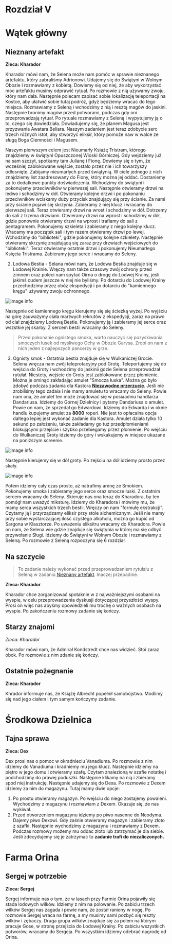 # Rozdział V

# Wątek główny

## Nieznany artefakt

__Zleca: Kharador__

Kharador mówi nam, że Selena może nam pomóc w sprawie nieznanego artefaktu, który zabraliśmy Adrionowi. Udajemy się do Świątyni w Wolnym Obozie i rozmawiamy z kobietą. Dowiemy się od niej, że aby wykorzystać moc artefaktu musimy odprawić rytuał. Po rozmowie z nią używamy zwoju, który nam dała. Następnie polecam zapisać sobie lokalizację teleportacji na Kostce, aby ułatwić sobie tutaj podróż, gdyż będziemy wracać do tego miejsca. Rozmawiamy z Seleną i wchodzimy z nią i resztą magów do jaskini. Następnie bronimy magów przed potworami, podczas gdy oni przeprowadzają rytuał. Po rytuale rozmawiamy z Seleną i wypytujemy ją o to, czego się dowiedziała. Dowiadujemy się, że planem Magusa jest przyzwania Awatara Beliara. Naszym zadaniem jest teraz zdobycie serc trzech różnych istot, aby stworzyć eliksir, który pomoże naw w walce ze sługą Boga Ciemności i Magusem.

Naszym pierwszym celem jest Nieumarły Ksiażę Tristram, którego znajdziemy w świątyni Opuszczonej Wioski Górniczej. Gdy wejdziemy już na sam szczyt, spotkamy tam Julianę i Fionę. Dowiemy się o tym, że wcześniej zablokowane wejście, zostało przez nie i ich towarzyszy odłosnięte. Zabijamy nieumarłych przed świątynią. W ciele jednego z nich znajdziemy list zaadresowany do Fiony, który można jej oddać. Dostaniemy za to dodatkowe punkty doświadczenia. Wchodzimy do świątyni i pokonujemy przeciwników w pierwszej sali. Następnie otwieramy drzwi na ledwo i schodzimy w dół. Otwieramy kolejne drzwi i po pokonaniu przeciwników wciskamy duży przycisk znajdujący się przy ścianie. Za nami przy ścianie pojawi się skrzynia. Zabieramy z niej klucz i wracamy do pierwszej sali. Teraz otwieramy drzwi na wrost i schodzimy w dół. Dotrzemy do sali z trzema drzwiami. Otwieramy drzwi na wprost i schodzimy w dół, gdzie ponownie otwieramy drzwi na wprost i trafiamy do sali z pentagramem. Pokonujemy szkieleta i zabieramy z niego kolejny klucz. Wracamy ma początek sali i tym razem otwieramy drzwi po lewej. Wchodzimy do "biblioteki", gdzie pokonujemy kolejne szkielety. Następnie otwieramy skrzynię znajdującą się zaraz przy drzwiach wejściowych do "biblioteki". Teraz otwieramy ostatnie drzwi i pokonujemy Nieumarłego Księcia Tristrama. Zabieramy jego serce i wracamy do Seleny.

2. Lodowa Bestia - Selana mówi nam, że Lodowa Bestia znajduje się w Lodowej Krainie. Wręczy nam także czasowy zwój ochrony przed zimnem oraz poleci nam spytać Oirna o drogę do Lodwej Krainy, jeśli jakimś cudem jeszcze w niej nie byliśmy. Po dotarciu do Lodowej Krainy przechodzimy przez obóz ekspedycji i po dotarciu do "kamiennego kręgu" używamy zwoju ochronnego.

![image info](https://i.imgur.com/P5TgIYt.png)

Następnie od kamiennego kręgu kierujemy się się ścieżką wyżej. Po wyjściu na górę zauważymy ciała martwych rekrutów z ekspedycji, zaraz na prawo od ciał znajdziemy Lodową Bestie. Pokonujemy ją i zabieramy jej serce oraz wszstkie jej skarby. Z sercem bestii wracamy do Seleny.

> Przed pokonanie ognistego smoka, warto nauczyć się pozyskiwania smoczych łusek od myśliwego Ochy w Obozie Garvsa. Zrobi on nam z nich jeden z najlepszych pancerzy w grze.

3. Ognisty smok - Ostatnia bestia znajduje się w Wulkaniczej Grocie. Selena wręcza nam zwój teleprotacyjny pod Grotę. Teleportujemy się do wejścia do Groty i wchodzimy do jaskinii gdzie Selena przeprowadzał rytułał. Niestety, wejście do Groty jest zablokowane przez płomienie. Można je ominąć zakładając amulet "Smocza łuska". Można go było zdobyć podczas zadania dla Kastora __[Niezawodne przerzucie](#niezawodne-przerzucie)__. Jeśli nie zrobiliśmy tego zadaia i nie mamy amuletu to wracamy do Seleny. Powie nam ona, że amulet ten może znajdować się w posiaadniu handlarza Dandariusa. Idziemy do Górnej Dzielnicy i pytamy Dandariusa o amulet. Powie on nam, że sprzedał go Edwardowi. Idziemy do Edwarda i w oknie handlu kupujemy amulet za __8000__ roperi. Nie jest to opłacalna opcja daltego lepiej jest wykonać zadanie dla Kastora. Amulet działa tylko 10 sekund po założeniu, takze zakładamy go tuż przedpłomieniami blokującymi przejście i szybko przebiegamy przez płomienie. Po wejściu do Wulkaniczej Groty idziemy do góry i wskakujemy w miejsce ukazane na poniższym screenie.

![image info](https://i.imgur.com/ed9EY1x.png)

Następnie kierujemy się w dół groty. Po zejściu na dół idziemy prosto przez skały.

![image info](https://i.imgur.com/4LwCsCR.png)

Potem idziemy cały czas prosto, aż natrafimy arenę ze Smokiem. Pokonujemy smoka i zabieramy jego serce oraz smocze łuski. Z ostatnim sercem wracamy do Seleny. Skieruje nas ona teraz do Kharadora, by ten pomógł nam uważyć miksturę. Idziemy do Kharadora i mówimy mu, że mamy serca wszystkich trzech bestii. Wręczy on nam "formułę ekstrakcji". Czytamy ją i przyrządzamy eliksir przy stole alchemicznym. Jeśli nie mamy przy sobie wystarczającej ilość czystego alkoholu, można go kupić od Sargona w Klasztorze. Po uważeniu eliksitru wracamy do Kharadora. Powie on nam, że Selena wie gdzie znajduje się świątynia w której ma się odbyć przywołanie Sługi. Idziemy do Świątyni w Wolnym Obozie i rozmawiamy z Seleną. Po rozmowie z Seleną rozpoczyna się 6 rozdział.

## Na szczycie

> To zadanie należy wykonać przed przeprowadzaniem rytułału z Seleną w zadaniu [Nieznany artefakt](#nieznany-artefakt). Inaczej przepadnie.

__Zleca: Kharador__

Kharador chce zorganizować spotaknie w z najważniejszymi osobami na wyspie, w celu przeprowadzenia dyskusji dotyczącej przyszłości wyspy. Prosi on więc nas abyśmy opowiedzieli mu trochę o ważnych osobach na wyspie. Po zakończeniu rozmowy zadanie się kończy.

## Starzy znajomi

_Zleca: Kharador_

Kharador mówi nam, że Admirał Kondstredt chce nas widzieć. Stoi zaraz obok. Po rozmowie z nim zdanie się kończy.

## Ostatnie pożegnanie

__Zleca: Kharador__

Khrador informuje nas, że Książę Albrecht popełnił samobójstwo. Modlimy się nad jego ciałem i tym samym kończymy zadanie.

# Środkowa Dzielnica

## Tajna sprawa

__Zleca: Dex__

Dex prosi nas o pomoc w okradnieciu Vanadiuma. Po rozmowie z nim idziemy do Vanadiuma i kradniemy mu jego klucz. Następnie idziemy na piętro w jego domu i otwieramy szafę. Czytam znalezioną w szafie notatkę i podchodzimy do prawej poduszki. Następnie klikamy na nią i zbieramy spod niej instrukcję. Następnie udajemy się do Dexa. Po rozmowie z Dexem idziemy za nim do magazynu. Tutaj mamy dwie opcje:

1. Po prostu otwieramy magazyn. Po wejściu do niego zostajemy powaleni. Wychodzimy z magazynu i rozmawiam z Dexem. Okazuje się, że nas wykiwał.
2. Przed otworzeniem magazynu idziemy po piwo nasenne do Neodyma. Dajemy piwo Dexowi. Gdy zaśnie otwieramy magazyn i zabieramy złoto z szafki. Następnie wychodzimy z magazynu i rozmawiamy z Dexem. Podczas rozmowy możemy mu oddac złoto lub zatrzymać je dla siebie. Jeśli zdecydujemy się je zatrzymać to __zadanie trafi do niezaliczonych.__

# Farma Orina

## Sergej w potrzebie

__Zleca: Sergej__

Sergej informuje nas o tym, że w lasach przy Farmie Orina pojawiły się stada lodowych wilków. Idziemy z nim na polowanie. Po zabiciu trzech wilków Sergej nas zagada  i powie nam, że został raniony w nogę. Po rozmowie Sergej wraca na farmę, a my musimy sami pozbyć się reszty wilków i zębaczy. Druga grupa wilków znajduje się za polem na którym pracuje Gose, w stronę przejścia do Lodowej Krainy. Po zabiciu wszystkich potworów, wracamy do Sergeja. Po wszystkim idziemy odebrać nagrodę od Orina.
